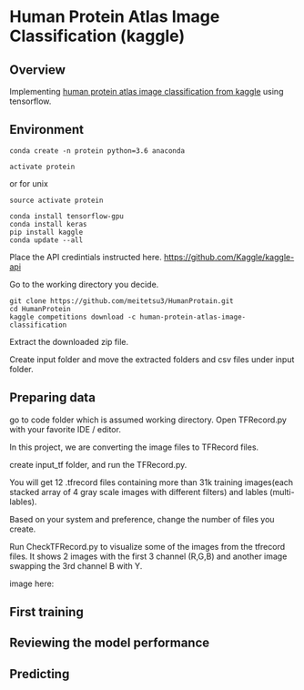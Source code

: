 # Human Protein Atlas Image Classification (kaggle)



## Overview

Implementing [human protein atlas image classification from kaggle](https://www.kaggle.com/c/human-protein-atlas-image-classification) using tensorflow.

## Environment

```
conda create -n protein python=3.6 anaconda
```

```
activate protein
```

or for unix

```
source activate protein
```

```
conda install tensorflow-gpu
conda install keras
pip install kaggle
conda update --all
```

Place the API credintials instructed here.
https://github.com/Kaggle/kaggle-api

Go to the working directory you decide.

```
git clone https://github.com/meitetsu3/HumanProtain.git
cd HumanProtein
kaggle competitions download -c human-protein-atlas-image-classification
```

Extract the downloaded zip file.

Create input  folder and move the extracted folders and csv files under input folder.

## Preparing data

go to code folder which is assumed working directory. Open TFRecord.py with your favorite IDE / editor.

In this project, we are converting the image files to TFRecord files.

create input_tf folder, and run the TFRecord.py.

You will get 12 .tfrecord files containing more than 31k training images(each stacked array of 4 gray scale images with different filters) and lables (multi-lables).

Based on your system  and preference, change the number of files you create.

Run CheckTFRecord.py to visualize some of the images from the tfrecord files. It shows 2 images with the first 3 channel (R,G,B) and another image swapping the 3rd channel B with Y.

image here: 

## First training

## Reviewing the model performance

## Predicting

